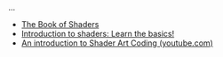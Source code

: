 ...
- [The Book of Shaders](https://thebookofshaders.com/)
- [Introduction to shaders: Learn the basics!](https://www.youtube.com/watch?v=3mfvZ-mdtZQ)
- [An introduction to Shader Art Coding (youtube.com)](https://www.youtube.com/watch?v=f4s1h2YETNY)